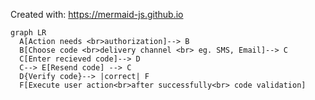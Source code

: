 Created with: https://mermaid-js.github.io

```
graph LR
  A[Action needs <br>authorization]--> B
  B[Choose code <br>delivery channel <br> eg. SMS, Email]--> C
  C[Enter recieved code]--> D
  C--> E[Resend code] --> C
  D{Verify code}--> |correct| F
  F[Execute user action<br>after successfully<br> code validation]
```

